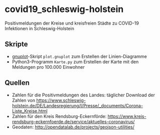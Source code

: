 # covid19_schleswig-holstein
Positivmeldungen der Kreise und kreisfreien Städte zu COVID-19 Infektionen in Schleswig-Holstein

## Skripte

- [gnuplot](http://www.gnuplot.info/)-Skript `plot.gnuplot` zum Erstellen der Linien-Diagramme
- Python3-Programm `Karte.py` zum Erstellen der Karte mit den Meldungen pro 100.000 Einwohner


## Quellen

- Zahlen für die Positivmeldungen des Landes: täglicher Download der Zahlen von https://www.schleswig-holstein.de/DE/Landesregierung/I/Presse/_documents/Corona-Liste_Kreise.html
- Zahlen für den Kreis Rendsburg-Eckernförde: https://www.kreis-rendsburg-eckernfoerde.de/service/aktuelles-coronavirus/
- Geodaten: http://opendatalab.de/projects/geojson-utilities/
